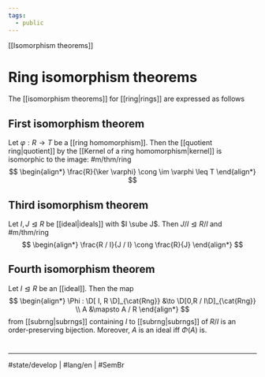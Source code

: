 ```yaml
---
tags:
  - public
---
```

[[Isomorphism theorems]]
# Ring isomorphism theorems

The [[isomorphism theorems]] for [[ring|rings]] are expressed as follows

## First isomorphism theorem

Let $\varphi : R \to T$ be a [[ring homomorphism]].
Then the [[quotient ring|quotient]] by the [[Kernel of a ring homomorphism|kernel]] is isomorphic to the image: #m/thm/ring 
$$
\begin{align*}
\frac{R}{\ker \varphi} \cong \im \varphi \leq T
\end{align*}
$$

## Third isomorphism theorem

Let $I,J \trianglelefteq R$ be [[ideal|ideals]] with $I \sube J$.
Then $J / I \trianglelefteq R / I$ and #m/thm/ring 
$$
\begin{align*}
\frac{R / I}{J / I} \cong \frac{R}{J}
\end{align*}
$$

## Fourth isomorphism theorem

Let $I \trianglelefteq R$ be an [[ideal]].
Then the map
$$
\begin{align*}
\Phi : \D[ I, R \D]_{\cat{Rng}} &\to \D[0,R / I\D]_{\cat{Rng}} \\
A &\mapsto A / R
\end{align*}
$$
from [[subrng|subrngs]] containing $I$ to [[subrng|subrngs]] of $R / I$ is an order-preserving bijection.
Moreover, $A$ is an ideal iff $\Phi(A)$ is.

#
---
#state/develop | #lang/en | #SemBr

